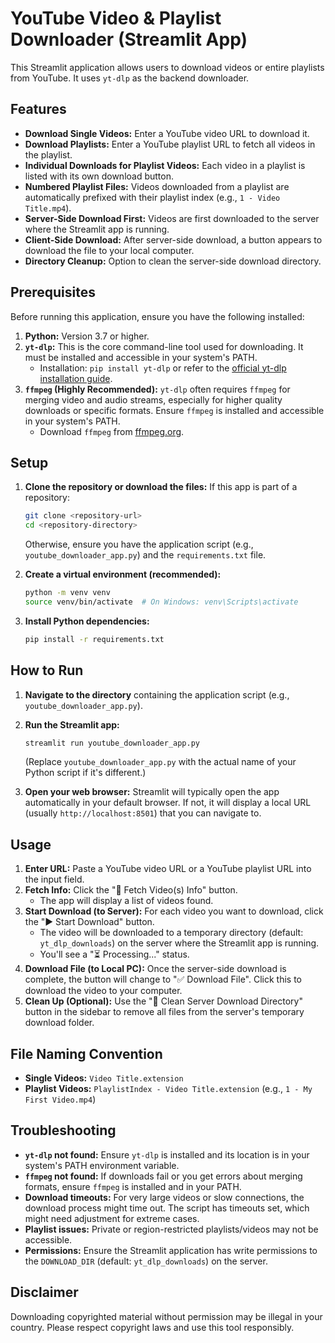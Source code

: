 # YouTube Video & Playlist Downloader (Streamlit App)

This Streamlit application allows users to download videos or entire playlists from YouTube. It uses `yt-dlp` as the backend downloader.

## Features

-   **Download Single Videos:** Enter a YouTube video URL to download it.
-   **Download Playlists:** Enter a YouTube playlist URL to fetch all videos in the playlist.
-   **Individual Downloads for Playlist Videos:** Each video in a playlist is listed with its own download button.
-   **Numbered Playlist Files:** Videos downloaded from a playlist are automatically prefixed with their playlist index (e.g., `1 - Video Title.mp4`).
-   **Server-Side Download First:** Videos are first downloaded to the server where the Streamlit app is running.
-   **Client-Side Download:** After server-side download, a button appears to download the file to your local computer.
-   **Directory Cleanup:** Option to clean the server-side download directory.

## Prerequisites

Before running this application, ensure you have the following installed:

1.  **Python:** Version 3.7 or higher.
2.  **`yt-dlp`:** This is the core command-line tool used for downloading. It must be installed and accessible in your system's PATH.
    -   Installation: `pip install yt-dlp` or refer to the [official yt-dlp installation guide](https://github.com/yt-dlp/yt-dlp#installation).
3.  **`ffmpeg` (Highly Recommended):** `yt-dlp` often requires `ffmpeg` for merging video and audio streams, especially for higher quality downloads or specific formats. Ensure `ffmpeg` is installed and accessible in your system's PATH.
    -   Download `ffmpeg` from [ffmpeg.org](https://ffmpeg.org/download.html).

## Setup

1.  **Clone the repository or download the files:**
    If this app is part of a repository:
    ```bash
    git clone <repository-url>
    cd <repository-directory>
    ```
    Otherwise, ensure you have the application script (e.g., `youtube_downloader_app.py`) and the `requirements.txt` file.

2.  **Create a virtual environment (recommended):**
    ```bash
    python -m venv venv
    source venv/bin/activate  # On Windows: venv\Scripts\activate
    ```

3.  **Install Python dependencies:**
    ```bash
    pip install -r requirements.txt
    ```

## How to Run

1.  **Navigate to the directory** containing the application script (e.g., `youtube_downloader_app.py`).

2.  **Run the Streamlit app:**
    ```bash
    streamlit run youtube_downloader_app.py
    ```
    (Replace `youtube_downloader_app.py` with the actual name of your Python script if it's different.)

3.  **Open your web browser:** Streamlit will typically open the app automatically in your default browser. If not, it will display a local URL (usually `http://localhost:8501`) that you can navigate to.

## Usage

1.  **Enter URL:** Paste a YouTube video URL or a YouTube playlist URL into the input field.
2.  **Fetch Info:** Click the "🔗 Fetch Video(s) Info" button.
    -   The app will display a list of videos found.
3.  **Start Download (to Server):** For each video you want to download, click the "▶️ Start Download" button.
    -   The video will be downloaded to a temporary directory (default: `yt_dlp_downloads`) on the server where the Streamlit app is running.
    -   You'll see a "⏳ Processing..." status.
4.  **Download File (to Local PC):** Once the server-side download is complete, the button will change to "✅ Download File". Click this to download the video to your computer.
5.  **Clean Up (Optional):** Use the "🧹 Clean Server Download Directory" button in the sidebar to remove all files from the server's temporary download folder.

## File Naming Convention

-   **Single Videos:** `Video Title.extension`
-   **Playlist Videos:** `PlaylistIndex - Video Title.extension` (e.g., `1 - My First Video.mp4`)

## Troubleshooting

-   **`yt-dlp` not found:** Ensure `yt-dlp` is installed and its location is in your system's PATH environment variable.
-   **`ffmpeg` not found:** If downloads fail or you get errors about merging formats, ensure `ffmpeg` is installed and in your PATH.
-   **Download timeouts:** For very large videos or slow connections, the download process might time out. The script has timeouts set, which might need adjustment for extreme cases.
-   **Playlist issues:** Private or region-restricted playlists/videos may not be accessible.
-   **Permissions:** Ensure the Streamlit application has write permissions to the `DOWNLOAD_DIR` (default: `yt_dlp_downloads`) on the server.

## Disclaimer

Downloading copyrighted material without permission may be illegal in your country. Please respect copyright laws and use this tool responsibly.
